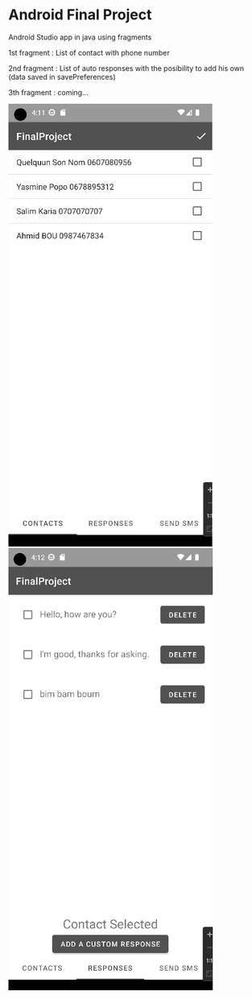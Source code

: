 # Android Final Project

Android Studio app in java using fragments 

1st fragment : List of contact with phone number

2nd fragment : List of auto responses with the posibility to add his own (data saved in savePreferences)

3th fragment : coming...


![tab 1](./images_readme/tab1.png) ![tab 2](./images_readme/tab2.png) 